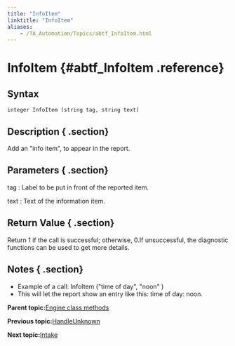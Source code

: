 ```yaml
--- 
title: "InfoItem"
linktitle: "InfoItem"
aliases: 
    - /TA_Automation/Topics/abtf_InfoItem.html
---
```

# InfoItem {#abtf_InfoItem .reference}

## Syntax

`integer InfoItem (string tag, string text)`

## Description { .section}

Add an "info item", to appear in the report.

## Parameters { .section}

tag
:   Label to be put in front of the reported item.

text
:   Text of the information item.

## Return Value { .section}

Return 1 if the call is successful; otherwise, 0.If unsuccessful, the diagnostic functions can be used to get more details.

## Notes { .section}

-   Example of a call: InfoItem \("time of day", "noon" \)
-   This will let the report show an entry like this: time of day: noon.

**Parent topic:**[Engine class methods](../../TA_Automation/Topics/abtf_Engine_classes.html)

**Previous topic:**[HandleUnknown](../../TA_Automation/Topics/abtf_HandleUnknown.html)

**Next topic:**[Intake](../../TA_Automation/Topics/abtf_Intake.html)

